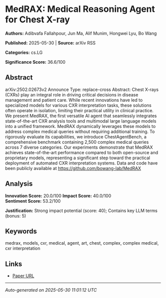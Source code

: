 # MedRAX: Medical Reasoning Agent for Chest X-ray

**Authors:** Adibvafa Fallahpour, Jun Ma, Alif Munim, Hongwei Lyu, Bo Wang

**Published:** 2025-05-30 | **Source:** arXiv RSS

**Categories:** cs.LG

**Significance Score:** 36.6/100

## Abstract

arXiv:2502.02673v2 Announce Type: replace-cross 
Abstract: Chest X-rays (CXRs) play an integral role in driving critical decisions in disease management and patient care. While recent innovations have led to specialized models for various CXR interpretation tasks, these solutions often operate in isolation, limiting their practical utility in clinical practice. We present MedRAX, the first versatile AI agent that seamlessly integrates state-of-the-art CXR analysis tools and multimodal large language models into a unified framework. MedRAX dynamically leverages these models to address complex medical queries without requiring additional training. To rigorously evaluate its capabilities, we introduce ChestAgentBench, a comprehensive benchmark containing 2,500 complex medical queries across 7 diverse categories. Our experiments demonstrate that MedRAX achieves state-of-the-art performance compared to both open-source and proprietary models, representing a significant step toward the practical deployment of automated CXR interpretation systems. Data and code have been publicly available at https://github.com/bowang-lab/MedRAX

## Analysis

**Innovation Score:** 20.0/100
**Impact Score:** 40.0/100  
**Sentiment Score:** 53.2/100

**Justification:** Strong impact potential (score: 40); Contains key LLM terms (bonus: 5)

## Keywords

medrax, models, cxr, medical, agent, art, chest, complex, complex medical, cxr interpretation

## Links

- [Paper URL](https://arxiv.org/abs/2502.02673)

---
*Auto-generated on 2025-05-30 11:01:12 UTC*
